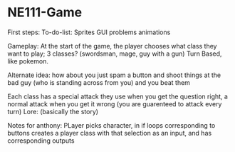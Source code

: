 # NE111-Game
First steps: 
To-do-list: Sprites
  GUI
  problems
  animations
 
 Gameplay:
  At the start of the game, the player chooses what class they want to play; 3 classes? (swordsman, mage, guy with a gun)
  Turn Based, like pokemon.
  
  Alternate idea: how about you just spam a button and shoot things at the bad guy (who is standing across from you) and you beat them
  
  
  Each class has a special attack they use when you get the question right, a normal attack when you get it wrong
    (you are guarenteed to attack every turn)
 Lore: (basically the story) 

  Notes for anthony:
  PLayer picks character, in if loops corresponding to buttons
  creates a player class with that selection as an input, and has corresponding outputs

